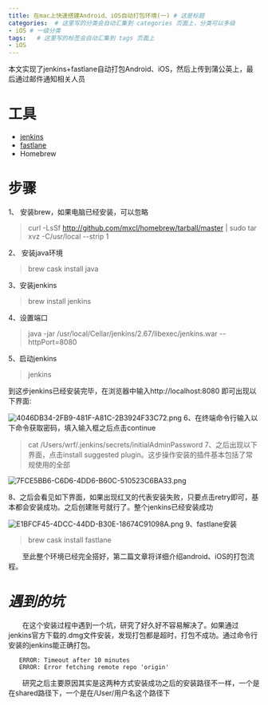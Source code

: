```yaml
---
title: 在mac上快速搭建Android、iOS自动打包环境(一) # 这是标题
categories:  # 这里写的分类会自动汇集到 categories 页面上，分类可以多级
- iOS # 一级分类
tags:   # 这里写的标签会自动汇集到 tags 页面上
- iOS
---
```

本文实现了jenkins+fastlane自动打包Android、iOS，然后上传到蒲公英上，最后通过邮件通知相关人员
# 工具
* [jenkins](https://jenkins.io)
* [fastlane](https://github.com/fastlane/fastlane)
* Homebrew

# 步骤
1、 安装brew，如果电脑已经安装，可以忽略
> curl -LsSf http://github.com/mxcl/homebrew/tarball/master | sudo tar xvz -C/usr/local --strip 1

2、 安装java环境
> brew cask install java

3、安装jenkins
> brew install jenkins

4、设置端口
> java -jar /usr/local/Cellar/jenkins/2.67/libexec/jenkins.war --httpPort=8080

5、启动jenkins
> jenkins

到这步jenkins已经安装完毕，在浏览器中输入http://localhost:8080 即可出现以下界面:

![4046DB34-2FB9-481F-A81C-2B3924F33C72.png](http://upload-images.jianshu.io/upload_images/6644906-e7bd74cf75b6b438.png?imageMogr2/auto-orient/strip%7CimageView2/2/w/1240)
6、在终端命令行输入以下命令获取密码，填入输入框之后点击continue
> cat /Users/wrf/.jenkins/secrets/initialAdminPassword
7、之后出现以下界面，点击install suggested plugin。这步操作安装的插件基本包括了常规使用的全部

![7FCE5BB6-C6D6-4DD6-B60C-510523C6BA33.png](http://upload-images.jianshu.io/upload_images/6644906-4bb3b4f4d3d86e8c.png?imageMogr2/auto-orient/strip%7CimageView2/2/w/1240)

8、之后会看见如下界面，如果出现红叉的代表安装失败，只要点击retry即可，基本都会安装成功。之后创建账号就行了。整个jenkins已经安装成功

![E1BFCF45-4DCC-44DD-B30E-18674C91098A.png](http://upload-images.jianshu.io/upload_images/6644906-673e05f3f6de2730.png?imageMogr2/auto-orient/strip%7CimageView2/2/w/1240)
9、fastlane安装
> brew cask install fastlane

　　至此整个环境已经完全搭好，第二篇文章将详细介绍android、iOS的打包流程。

# *遇到的坑*

　　在这个安装过程中遇到一个坑，研究了好久好不容易解决了。如果通过jenkins官方下载的.dmg文件安装，发现打包都是超时，打包不成功。通过命令行安装的jenkins能正确打包。

       ERROR: Timeout after 10 minutes
       ERROR: Error fetching remote repo 'origin'
　　研究之后主要原因其实是这两种方式安装成功之后的安装路径不一样，一个是在shared路径下，一个是在/User/用户名这个路径下
